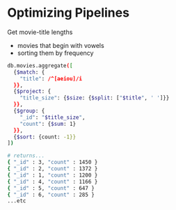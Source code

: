 # Optimizing Pipelines
Get movie-title lengths
- movies that begin with vowels
- sorting them by frequency
```bash
db.movies.aggregate([
  {$match: {
    "title": /^[aeiou]/i
  }},
  {$project: {
    "title_size": {$size: {$split: ["$title", ' ']}}
  }},
  {$group: {
    "_id": "$title_size",
    "count": {$sum: 1}
  }},
  {$sort: {count: -1}}
])

# returns...
{ "_id" : 3, "count" : 1450 }
{ "_id" : 2, "count" : 1372 }
{ "_id" : 1, "count" : 1200 }
{ "_id" : 4, "count" : 1166 }
{ "_id" : 5, "count" : 647 }
{ "_id" : 6, "count" : 285 }
...etc
```